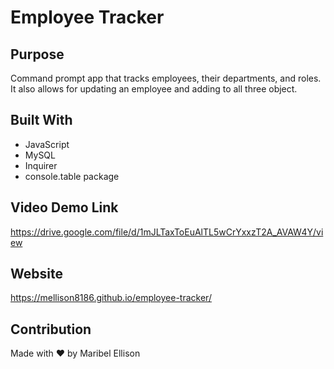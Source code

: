 # Employee Tracker

## Purpose
Command prompt app that tracks employees, their departments, and roles. It also allows for updating an employee and adding to all three object.

## Built With
* JavaScript
* MySQL
* Inquirer
* console.table package

## Video Demo Link
https://drive.google.com/file/d/1mJLTaxToEuAlTL5wCrYxxzT2A_AVAW4Y/view

## Website
https://mellison8186.github.io/employee-tracker/

## Contribution
Made with ❤️ by Maribel Ellison